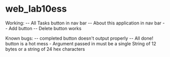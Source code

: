 # web_lab10ess

Working:
-- All Tasks button in nav bar
-- About this application in nav bar
-- Add button
-- Delete button works

Known bugs:
-- completed button doesn't output properly
-- All done! button is a hot mess - Argument passed in must be a single String of 12 bytes or a string of 24 hex characters
